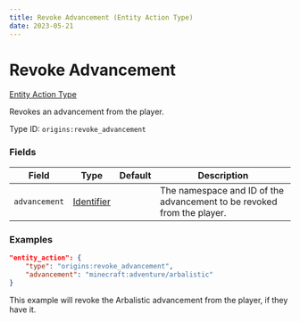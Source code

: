 ```yaml
---
title: Revoke Advancement (Entity Action Type)
date: 2023-05-21
---
```


# Revoke Advancement

[Entity Action Type](../entity_action_types.md)

Revokes an advancement from the player.

Type ID: `origins:revoke_advancement`


### Fields

Field | Type | Default | Description
------|------|---------|-------------
`advancement` | [Identifier](../data_types/identifier.md) | | The namespace and ID of the advancement to be revoked from the player.


### Examples

```json
"entity_action": {
    "type": "origins:revoke_advancement",
    "advancement": "minecraft:adventure/arbalistic"
}
```

This example will revoke the Arbalistic advancement from the player, if they have it.
